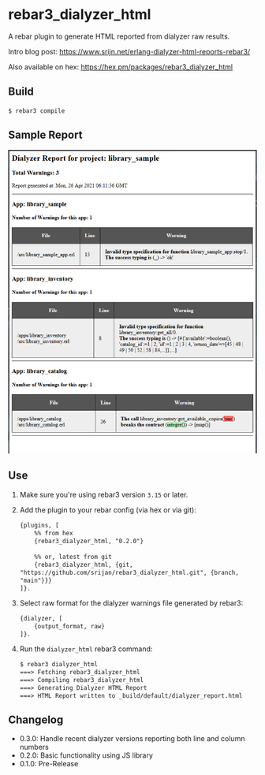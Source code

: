 rebar3_dialyzer_html
=====

A rebar plugin to generate HTML reported from dialyzer raw results.

Intro blog post: https://www.srijn.net/erlang-dialyzer-html-reports-rebar3/

Also available on hex: https://hex.pm/packages/rebar3_dialyzer_html


Build
-----

    $ rebar3 compile


Sample Report
-------------

![Sample Dialyzer HTML Report](rebar3_dialyzer_report_sample.png)


Use
---

1. Make sure you're using rebar3 version `3.15` or later.

2. Add the plugin to your rebar config (via hex or via git):

       {plugins, [
           %% from hex
           {rebar3_dialyzer_html, "0.2.0"}
    
           %% or, latest from git
           {rebar3_dialyzer_html, {git, "https://github.com/srijan/rebar3_dialyzer_html.git", {branch, "main"}}}
       ]}.

3. Select raw format for the dialyzer warnings file generated by rebar3:

       {dialyzer, [
           {output_format, raw}
       ]}.

4. Run the `dialyzer_html` rebar3 command:


       $ rebar3 dialyzer_html
       ===> Fetching rebar3_dialyzer_html
       ===> Compiling rebar3_dialyzer_html
       ===> Generating Dialyzer HTML Report
       ===> HTML Report written to _build/default/dialyzer_report.html

Changelog
---------

- 0.3.0: Handle recent dialyzer versions reporting both line and column numbers
- 0.2.0: Basic functionality using JS library
- 0.1.0: Pre-Release

